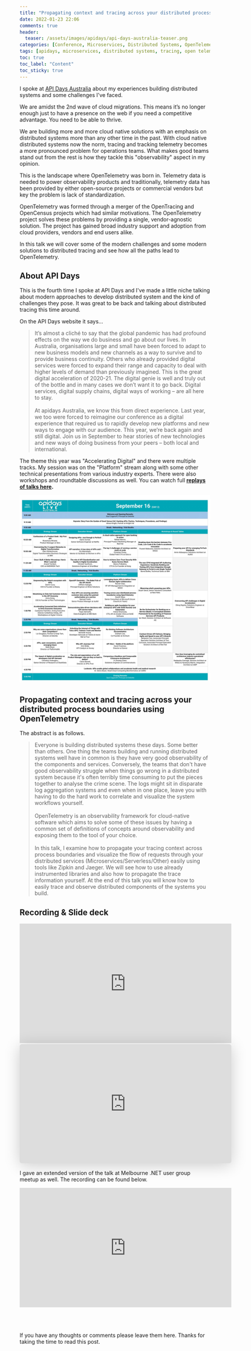 ```yaml
---
title: "Propagating context and tracing across your distributed process boundaries using OpenTelemetry - API Days Australia 2021"
date: 2022-01-23 22:06
comments: true
header:
  teaser: /assets/images/apidays/api-days-australia-teaser.png
categories: [Conference, Microservices, Distributed Systems, OpenTelemetry]
tags: [apidays, microservices, distributed systems, tracing, open telemetry, public speaking]
toc: true
toc_label: "Content"
toc_sticky: true
---
```

I spoke at [API Days Australia](https://www.apidays.global/australia/) about my experiences building distributed systems and some challenges I've faced.

We are amidst the 2nd wave of cloud migrations. This means it’s no longer enough just to have a presence on the web if you need a competitive advantage. You need to be able to thrive. 

We are building more and more cloud native solutions with an emphasis on distributed systems more than any other time in the past. With cloud native distributed systems now the norm, tracing and tracking telemetry becomes a more pronounced problem for operations teams. What makes good teams stand out from the rest is how they tackle this "observability" aspect in my opinion.

This is the landscape where OpenTelemetry was born in. Telemetry data is needed to power observability products and traditionally, telemetry data has been provided by either open-source projects or commercial vendors but key the problem is lack of standardization. 

OpenTelemetry was formed through a merger of the OpenTracing and OpenCensus projects which had similar motivations. The OpenTelemetry project solves these problems by providing a single, vendor-agnostic solution. The project has gained broad industry support and adoption from cloud providers, vendors and end users alike.

In this talk we will cover some of the modern challenges and some modern solutions to distributed tracing and see how all the paths lead to OpenTelemetry.

## About API Days

This is the fourth time I spoke at API Days and I've made a little niche talking about modern approaches to develop distributed system and the kind of challenges they pose. It was great to be back and talking about distributed tracing this time around.

On the API Days website it says...

 > It’s almost a cliché to say that the global pandemic has had profound effects on the way we do business and go about our lives. In Australia, organisations large and small have been forced to adapt to new business models and new channels as a way to survive and to provide business continuity. Others who already provided digital services were forced to expand their range and capacity to deal with higher levels of demand than previously imagined. This is the great digital acceleration of 2020-21. The digital genie is well and truly out of the bottle and in many cases we don’t want it to go back. Digital services, digital supply chains, digital ways of working – are all here to stay. <br /><br />At apidays Australia, we know this from direct experience. Last year, we too were forced to reimagine our conference as a digital experience that required us to rapidly develop new platforms and new ways to engage with our audience. This year, we’re back again and still digital. Join us in September to hear stories of new technologies and new ways of doing business from your peers – both local and international.

The theme this year was "Accelerating Digital" and there were multiple tracks. My session was on the "Platform" stream along with some other technical presentations from various industry experts. There were also workshops and roundtable discussions as well. You can watch full **[replays of talks here](https://www.youtube.com/playlist?list=PLmEaqnTJ40OqWntvB5HacxMMoZSRPw58g).**

![Speaker List](/assets/images/apidays/apidays-australia-2021-lineup.jpg)

## Propagating context and tracing across your distributed process boundaries using OpenTelemetry

The abstract is as follows.

> Everyone is building distributed systems these days. Some better than others. One thing the teams building and running distributed systems well have in common is they have very good observability of the components and services. Conversely, the teams that don't have good observability struggle when things go wrong in a distributed system because it's often terribly time consuming to put the pieces together to analyse the crime scene. The logs might sit in disparate log aggregation systems and even when in one place, leave you with having to do the hard work to correlate and visualize the system workflows yourself. <br /><br /> OpenTelemetry is an observability framework for cloud-native software which aims to solve some of these issues by having a common set of definitions of concepts around observability and exposing them to the tool of your choice. <br /><br /> In this talk, I examine how to propagate your tracing context across process boundaries and visualize the flow of requests through your distributed services (Microservices/Serverless/Other) easily using tools like Zipkin and Jaeger. We will see how to use already instrumented libraries and also how to propagate the trace information yourself. At the end of this talk you will know how to easily trace and observe distributed components of the systems you build.

## Recording & Slide deck

<iframe width="560" height="315" src="https://www.youtube.com/embed/5A3NIveTqOQ" title="YouTube video player" frameborder="0" allow="accelerometer; autoplay; clipboard-write; encrypted-media; gyroscope; picture-in-picture" allowfullscreen></iframe>

<br />

<iframe class="speakerdeck-iframe" frameborder="0" src="https://speakerdeck.com/player/f1da42d624cb4fb5afc7ea9beb6ce52a" title="Propagating context and tracing across your distributed process boundaries using OpenTelemetry" allowfullscreen="true" mozallowfullscreen="true" webkitallowfullscreen="true" style="border: 0px; background: padding-box padding-box rgba(0, 0, 0, 0.1); margin: 0px; padding: 0px; border-radius: 6px; box-shadow: rgba(0, 0, 0, 0.2) 0px 5px 40px; width: 560px; height: 314px;" data-ratio="1.78343949044586"></iframe>

<br />

I gave an extended version of the talk at Melbourne .NET user group meetup as well. The recording can be found below. <br />

<iframe width="560" height="315" src="https://www.youtube.com/embed/nN9YSbnQXpY" title="YouTube video player" frameborder="0" allow="accelerometer; autoplay; clipboard-write; encrypted-media; gyroscope; picture-in-picture" allowfullscreen></iframe>

<br /><br />

If you have any thoughts or comments please leave them here. Thanks for taking the time to read this post.